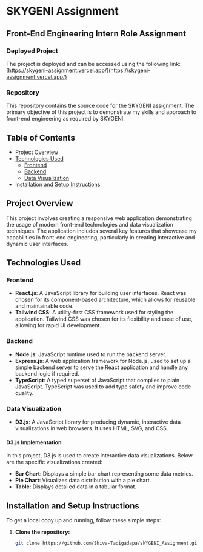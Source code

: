 # SKYGENI Assignment

## Front-End Engineering Intern Role Assignment

### Deployed Project
The project is deployed and can be accessed using the following link:
[https://skygeni-assignment.vercel.app/](https://skygeni-assignment.vercel.app/)

### Repository
This repository contains the source code for the SKYGENI assignment. The primary objective of this project is to demonstrate my skills and approach to front-end engineering as required by SKYGENI.

## Table of Contents
- [Project Overview](#project-overview)
- [Technologies Used](#technologies-used)
  - [Frontend](#frontend)
  - [Backend](#backend)
  - [Data Visualization](#data-visualization)
- [Installation and Setup Instructions](#installation-and-setup-instructions)
  
## Project Overview
This project involves creating a responsive web application demonstrating the usage of modern front-end technologies and data visualization techniques. The application includes several key features that showcase my capabilities in front-end engineering, particularly in creating interactive and dynamic user interfaces.

## Technologies Used
### Frontend
- **React.js**: A JavaScript library for building user interfaces. React was chosen for its component-based architecture, which allows for reusable and maintainable code.
- **Tailwind CSS**: A utility-first CSS framework used for styling the application. Tailwind CSS was chosen for its flexibility and ease of use, allowing for rapid UI development.

### Backend
- **Node.js**: JavaScript runtime used to run the backend server.
- **Express.js**: A web application framework for Node.js, used to set up a simple backend server to serve the React application and handle any backend logic if required.
- **TypeScript**: A typed superset of JavaScript that compiles to plain JavaScript. TypeScript was used to add type safety and improve code quality.

### Data Visualization
- **D3.js**: A JavaScript library for producing dynamic, interactive data visualizations in web browsers. It uses HTML, SVG, and CSS.

#### D3.js Implementation
In this project, D3.js is used to create interactive data visualizations. Below are the specific visualizations created:
- **Bar Chart**: Displays a simple bar chart representing some data metrics.
- **Pie Chart**: Visualizes data distribution with a pie chart.
- **Table**: Displays detailed data in a tabular format.

## Installation and Setup Instructions
To get a local copy up and running, follow these simple steps:

1. **Clone the repository:**
   ```bash
   git clone https://github.com/Shiva-Tadigadapa/skYGENI_Assignment.git
